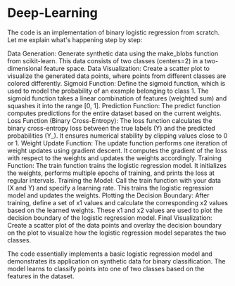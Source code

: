 # Deep-Learning

The code is an implementation of binary logistic regression from scratch. Let me explain what's happening step by step:

Data Generation: Generate synthetic data using the make_blobs function from scikit-learn. This data consists of two classes (centers=2) in a two-dimensional feature space.
Data Visualization: Create a scatter plot to visualize the generated data points, where points from different classes are colored differently.
Sigmoid Function: Define the sigmoid function, which is used to model the probability of an example belonging to class 1. The sigmoid function takes a linear combination of features (weighted sum) and squashes it into the range [0, 1].
Prediction Function: The predict function computes predictions for the entire dataset based on the current weights.
Loss Function (Binary Cross-Entropy): The loss function calculates the binary cross-entropy loss between the true labels (Y) and the predicted probabilities (Y_). It ensures numerical stability by clipping values close to 0 or 1.
Weight Update Function: The update function performs one iteration of weight updates using gradient descent. It computes the gradient of the loss with respect to the weights and updates the weights accordingly.
Training Function: The train function trains the logistic regression model. It initializes the weights, performs multiple epochs of training, and prints the loss at regular intervals.
Training the Model: Call the train function with your data (X and Y) and specify a learning rate. This trains the logistic regression model and updates the weights.
Plotting the Decision Boundary: After training, define a set of x1 values and calculate the corresponding x2 values based on the learned weights. These x1 and x2 values are used to plot the decision boundary of the logistic regression model.
Final Visualization: Create a scatter plot of the data points and overlay the decision boundary on the plot to visualize how the logistic regression model separates the two classes.

The code essentially implements a basic logistic regression model and demonstrates its application on synthetic data for binary classification. The model learns to classify points into one of two classes based on the features in the dataset.
